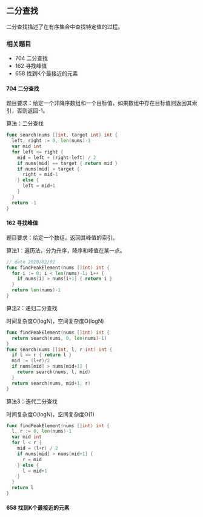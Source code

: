 ## 二分查找

二分查找描述了在有序集合中查找特定值的过程。



### 相关题目
- 704 二分查找
- 162 寻找峰值
- 658 找到K个最接近的元素 

#### 704 二分查找

题目要求：给定一个非降序数组和一个目标值，如果数组中存在目标值则返回其索引，否则返回-1。

算法：二分查找

```go
func search(nums []int, target int) int {
  left, right := 0, len(nums)-1
  var mid int
  for left <= right {
    mid = left + (right-left) / 2
    if nums[mid] == target { return mid }
    if nums[mid] > target {
      right = mid-1
    } else {
      left = mid+1
    }
  }
  return -1
}
```

#### 162 寻找峰值

题目要求：给定一个数组，返回其峰值的索引。

算法1：遍历法，分为升序，降序和峰值在某一点。

```go
// date 2020/02/02
func findPeakElement(nums []int) int {
  for i := 0; i < len(nums)-1; i++ {
    if nums[i] > nums[i+1] { return i }
  }
  return len(nums)-1
}
```

算法2：递归二分查找

时间复杂度O(logN)，空间复杂度O(logN)

```go
func findPeakElement(nums []int) int {
  return search(nums, 0, len(nums)-1)
}
func search(nums []int, l, r int) int {
  if l == r { return l }
  mid := (l+r)/2
  if nums[mid] > nums[mid+1] {
    return search(nums, l, mid)
  }
  return search(nums, mid+1, r)
}
```

算法3：迭代二分查找

时间复杂度O(logN)，空间复杂度O(1)

```go
func findPeakElement(nums []int) int {
  l, r := 0, len(nums)-1
  var mid int
  for l < r {
    mid = (l+r) / 2
    if nums[mid] > nums[mid+1] {
      r = mid
    } else {
      l = mid+1
    }
  }
  return l
}
```

#### 658 找到K个最接近的元素